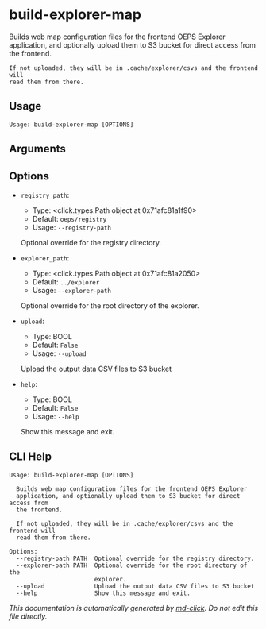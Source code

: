 
# build-explorer-map

Builds web map configuration files for the frontend OEPS Explorer application,
    and optionally upload them to S3 bucket for direct access from the frontend.

    If not uploaded, they will be in .cache/explorer/csvs and the frontend will
    read them from there.
    

## Usage

```
Usage: build-explorer-map [OPTIONS]
```

## Arguments


## Options

* `registry_path`:
    * Type: <click.types.Path object at 0x71afc81a1f90>
    * Default: `oeps/registry`
    * Usage: `--registry-path`

    Optional override for the registry directory.



* `explorer_path`:
    * Type: <click.types.Path object at 0x71afc81a2050>
    * Default: `../explorer`
    * Usage: `--explorer-path`

    Optional override for the root directory of the explorer.



* `upload`:
    * Type: BOOL
    * Default: `False`
    * Usage: `--upload`

    Upload the output data CSV files to S3 bucket



* `help`:
    * Type: BOOL
    * Default: `False`
    * Usage: `--help`

    Show this message and exit.



## CLI Help

```
Usage: build-explorer-map [OPTIONS]

  Builds web map configuration files for the frontend OEPS Explorer
  application, and optionally upload them to S3 bucket for direct access from
  the frontend.

  If not uploaded, they will be in .cache/explorer/csvs and the frontend will
  read them from there.

Options:
  --registry-path PATH  Optional override for the registry directory.
  --explorer-path PATH  Optional override for the root directory of the
                        explorer.
  --upload              Upload the output data CSV files to S3 bucket
  --help                Show this message and exit.
```


_This documentation is automatically generated by [md-click](https://github.com/RiveryIo/md-click). Do not edit this file directly._
